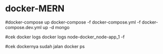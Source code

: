 # docker-MERN

#docker-compose up
docker-compose -f docker-compose.yml -f docker-compose.dev.yml up -d mongo 

#cek docker logs
docker logs node-docker_node-app_1 -f

#cek dockernya sudah jalan
docker ps





